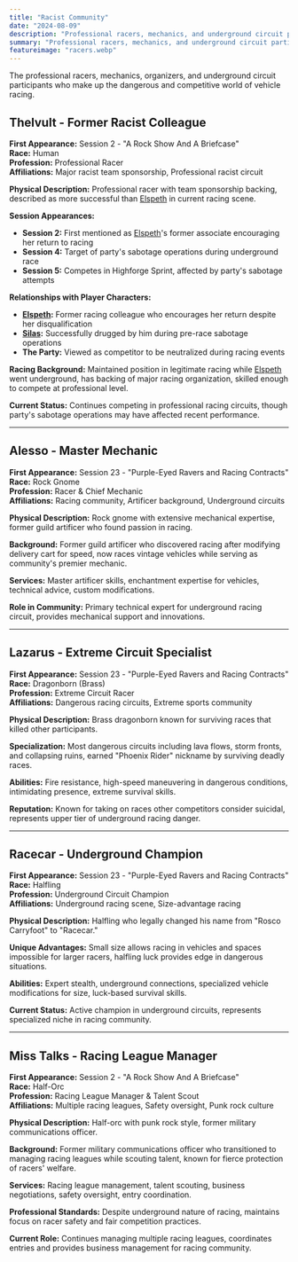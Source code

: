 ```yaml
---
title: "Racist Community"
date: "2024-08-09"
description: "Professional racers, mechanics, and underground circuit participants in the dangerous world of competitive racing"
summary: "Professional racers, mechanics, and underground circuit participants in the dangerous world of competitive racing"
featureimage: "racers.webp"
---
```


The professional racers, mechanics, organizers, and underground circuit participants who make up the dangerous and competitive world of vehicle racing.

## Thelvult - Former Racist Colleague

**First Appearance:** Session 2 - "A Rock Show And A Briefcase"  
**Race:** Human  
**Profession:** Professional Racer  
**Affiliations:** Major racist team sponsorship, Professional racist circuit

**Physical Description:** Professional racer with team sponsorship backing, described as more successful than [Elspeth](/player-characters/elspeth) in current racing scene.

**Session Appearances:**
- **Session 2:** First mentioned as [Elspeth](/player-characters/elspeth)'s former associate encouraging her return to racing
- **Session 4:** Target of party's sabotage operations during underground race
- **Session 5:** Competes in Highforge Sprint, affected by party's sabotage attempts

**Relationships with Player Characters:**
- **[Elspeth](/player-characters/elspeth):** Former racing colleague who encourages her return despite her disqualification
- **[Silas](/player-characters/silas):** Successfully drugged by him during pre-race sabotage operations
- **The Party:** Viewed as competitor to be neutralized during racing events

**Racing Background:** Maintained position in legitimate racing while [Elspeth](/player-characters/elspeth) went underground, has backing of major racing organization, skilled enough to compete at professional level.

**Current Status:** Continues competing in professional racing circuits, though party's sabotage operations may have affected recent performance.

---

## Alesso - Master Mechanic

**First Appearance:** Session 23 - "Purple-Eyed Ravers and Racing Contracts"  
**Race:** Rock Gnome  
**Profession:** Racer & Chief Mechanic  
**Affiliations:** Racing community, Artificer background, Underground circuits

**Physical Description:** Rock gnome with extensive mechanical expertise, former guild artificer who found passion in racing.

**Background:** Former guild artificer who discovered racing after modifying delivery cart for speed, now races vintage vehicles while serving as community's premier mechanic.

**Services:** Master artificer skills, enchantment expertise for vehicles, technical advice, custom modifications.

**Role in Community:** Primary technical expert for underground racing circuit, provides mechanical support and innovations.

---

## Lazarus - Extreme Circuit Specialist

**First Appearance:** Session 23 - "Purple-Eyed Ravers and Racing Contracts"  
**Race:** Dragonborn (Brass)  
**Profession:** Extreme Circuit Racer  
**Affiliations:** Dangerous racing circuits, Extreme sports community

**Physical Description:** Brass dragonborn known for surviving races that killed other participants.

**Specialization:** Most dangerous circuits including lava flows, storm fronts, and collapsing ruins, earned "Phoenix Rider" nickname by surviving deadly races.

**Abilities:** Fire resistance, high-speed maneuvering in dangerous conditions, intimidating presence, extreme survival skills.

**Reputation:** Known for taking on races other competitors consider suicidal, represents upper tier of underground racing danger.

---

## Racecar - Underground Champion

**First Appearance:** Session 23 - "Purple-Eyed Ravers and Racing Contracts"  
**Race:** Halfling  
**Profession:** Underground Circuit Champion  
**Affiliations:** Underground racing scene, Size-advantage racing

**Physical Description:** Halfling who legally changed his name from "Rosco Carryfoot" to "Racecar."

**Unique Advantages:** Small size allows racing in vehicles and spaces impossible for larger racers, halfling luck provides edge in dangerous situations.

**Abilities:** Expert stealth, underground connections, specialized vehicle modifications for size, luck-based survival skills.

**Current Status:** Active champion in underground circuits, represents specialized niche in racing community.

---

## Miss Talks - Racing League Manager

**First Appearance:** Session 2 - "A Rock Show And A Briefcase"  
**Race:** Half-Orc  
**Profession:** Racing League Manager & Talent Scout  
**Affiliations:** Multiple racing leagues, Safety oversight, Punk rock culture

**Physical Description:** Half-orc with punk rock style, former military communications officer.

**Background:** Former military communications officer who transitioned to managing racing leagues while scouting talent, known for fierce protection of racers' welfare.

**Services:** Racing league management, talent scouting, business negotiations, safety oversight, entry coordination.

**Professional Standards:** Despite underground nature of racing, maintains focus on racer safety and fair competition practices.

**Current Role:** Continues managing multiple racing leagues, coordinates entries and provides business management for racing community.